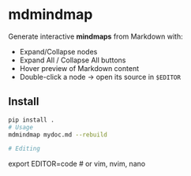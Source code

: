 # mdmindmap

Generate interactive **mindmaps** from Markdown with:
- Expand/Collapse nodes
- Expand All / Collapse All buttons
- Hover preview of Markdown content
- Double-click a node → open its source in `$EDITOR`

## Install

```bash
pip install .
# Usage
mdmindmap mydoc.md --rebuild

# Editing
```
export EDITOR=code   # or vim, nvim, nano
```
